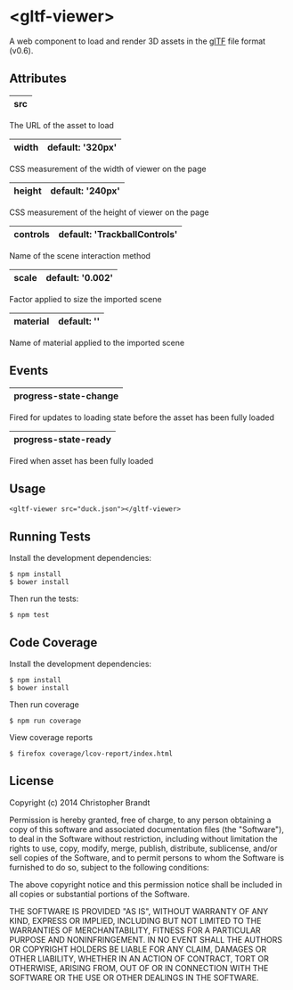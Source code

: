 # &lt;gltf-viewer&gt;

A web component to load and render 3D assets in the [glTF](https://github.com/KhronosGroup/glTF/tree/v0.6) file format (v0.6).


Attributes
-----------
|**src** |
| :------ |
The URL of the asset to load

|**width** | default: '320px' |
| :------ | ------: |
CSS measurement of the width of viewer on the page

|**height** | default: '240px' |
| :------ | ------: |
CSS measurement of the height of viewer on the page

|**controls** | default: 'TrackballControls' |
| :------ | ------: |
Name of the scene interaction method

|**scale** | default: '0.002' |
| :------ | ------: |
Factor applied to size the imported scene

|**material** | default: '' |
| :------ | ------: |
Name of material applied to the imported scene


Events
-------
|**progress-state-change** |
| :------ |

Fired for updates to loading state before the asset has been fully loaded

|**progress-state-ready** |
| :------ |

Fired when asset has been fully loaded

Usage
------
```
<gltf-viewer src="duck.json"></gltf-viewer>
```


Running Tests
--------------
Install the development dependencies:

    $ npm install
    $ bower install

Then run the tests:

    $ npm test


Code Coverage
--------------
Install the development dependencies:

    $ npm install
    $ bower install

Then run coverage

    $ npm run coverage

View coverage reports

    $ firefox coverage/lcov-report/index.html


## License

Copyright (c) 2014 Christopher Brandt

Permission is hereby granted, free of charge, to any person obtaining a copy of this software and associated documentation files (the "Software"), to deal in the Software without restriction, including without limitation the rights to use, copy, modify, merge, publish, distribute, sublicense, and/or sell copies of the Software, and to permit persons to whom the Software is furnished to do so, subject to the following conditions:

The above copyright notice and this permission notice shall be included in all copies or substantial portions of the Software.

THE SOFTWARE IS PROVIDED "AS IS", WITHOUT WARRANTY OF ANY KIND, EXPRESS OR IMPLIED, INCLUDING BUT NOT LIMITED TO THE WARRANTIES OF MERCHANTABILITY, FITNESS FOR A PARTICULAR PURPOSE AND NONINFRINGEMENT. IN NO EVENT SHALL THE AUTHORS OR COPYRIGHT HOLDERS BE LIABLE FOR ANY CLAIM, DAMAGES OR OTHER LIABILITY, WHETHER IN AN ACTION OF CONTRACT, TORT OR OTHERWISE, ARISING FROM, OUT OF OR IN CONNECTION WITH THE SOFTWARE OR THE USE OR OTHER DEALINGS IN THE SOFTWARE.

